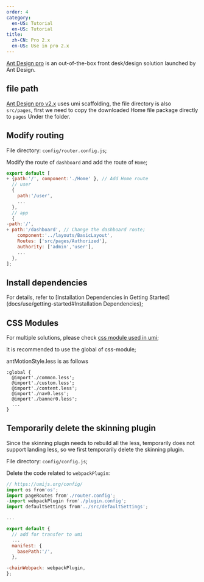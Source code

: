 ```yaml
---
order: 4
category:
  en-US: Tutorial
  en-US: Tutorial
title:
  zh-CN: Pro 2.x
  en-US: Use in pro 2.x
---
```


[Ant Design pro](https://pro.ant.design) is an out-of-the-box front desk/design solution launched by Ant Design.

## file path

[Ant Design pro v2.x](https://pro.ant.design) uses umi scaffolding, the file directory is also `src/pages`, first we need to copy the downloaded Home file package directly to `pages` Under the folder.

## Modify routing

File directory: `config/router.config.js`;

Modify the route of `dashboard` and add the route of `Home`;

```js
export default [
+ {path:'/', component:'./Home' }, // Add Home route
  // user
  {
    path:'/user',
    ...
  },
  // app
  {
-path:'/',
+ path:'/dashboard', // Change the dashboard route;
    component:'../layouts/BasicLayout',
    Routes: ['src/pages/Authorized'],
    authority: ['admin','user'],
    ...
  },
];
```

## Install dependencies

For details, refer to [Installation Dependencies in Getting Started] (docs/use/getting-started#Installation Dependencies);

## CSS Modules

For multiple solutions, please check [css module used in umi](/docs/use/umi#CSS-Modules);

It is recommended to use the global of css-module;

antMotionStyle.less is as follows

```
:global {
  @import'./common.less';
  @import'./custom.less';
  @import'./content.less';
  @import'./nav0.less';
  @import'./banner0.less';
  ...
}
```

## Temporarily delete the skinning plugin

Since the skinning plugin needs to rebuild all the less, temporarily does not support landing less, so we first temporarily delete the skinning plugin.

File directory: `config/config.js`;

Delete the code related to `webpackPlugin`:
```jsx
// https://umijs.org/config/
import os from'os';
import pageRoutes from'./router.config';
-import webpackPlugin from'./plugin.config';
import defaultSettings from'../src/defaultSettings';

...

export default {
  // add for transfer to umi
  ...
  manifest: {
    basePath:'/',
  },

-chainWebpack: webpackPlugin,
};

```
